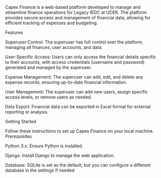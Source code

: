 Capex Finance is a web-based platform developed to manage and streamline finance operations for Legacy IEDC at UCEK. The platform provides secure access and management of financial data, allowing for efficient tracking of expenses and budgeting.

Features

Superuser Control: The superuser has full control over the platform, managing all finances, user accounts, and data.

User-Specific Access: Users can only access the financial details specific to their accounts, with access credentials (username and password) generated and managed by the superuser.

Expense Management: The superuser can add, edit, and delete any expense records, ensuring up-to-date financial information.

User Management: The superuser can add new users, assign specific access levels, or remove users as needed.

Data Export: Financial data can be exported in Excel format for external reporting or analysis.

Getting Started

Follow these instructions to set up Capex Finance on your local machine.
Prerequisites

Python 3.x: Ensure Python is installed.

Django: Install Django to manage the web application.

Database: SQLite is set as the default, but you can configure a different database in the settings if needed
